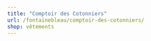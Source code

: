 ```yaml
---
title: "Comptoir des Cotonniers"
url: /fontainebleau/comptoir-des-cotonniers/
shop: vêtements
---
```

